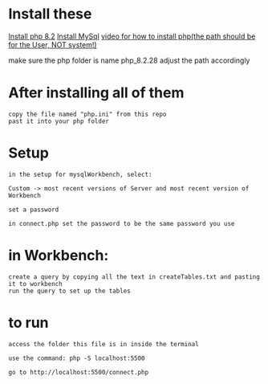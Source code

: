 # Install these 
   [Install php 8.2](https://windows.php.net/downloads/releases/php-8.2.28-Win32-vs16-x64.zip)
   [Install MySql](https://dev.mysql.com/get/Downloads/MySQLInstaller/mysql-installer-community-8.0.41.0.msi)
   [video for how to install php(the path should be for the User, NOT system!)](https://www.youtube.com/watch?v=n04w2SzGr_U&ab_channel=Novuspad)

   make sure the php folder is name php_8.2.28 
    adjust the path accordingly  

# After installing all of them
    copy the file named "php.ini" from this repo
    past it into your php folder

# Setup
    in the setup for mysqlWorkbench, select:

    Custom -> most recent versions of Server and most recent version of Workbench

    set a password

    in connect.php set the password to be the same password you use

# in Workbench:
    create a query by copying all the text in createTables.txt and pasting it to workbench  
    run the query to set up the tables

# to run
    access the folder this file is in inside the terminal
    
    use the command: php -S localhost:5500

    go to http://localhost:5500/connect.php
   
